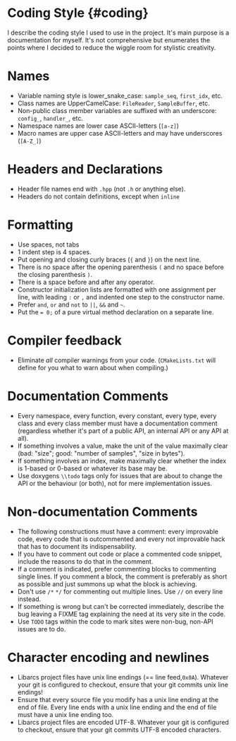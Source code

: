 # Coding Style														{#coding}


I describe the coding style I used to use in the project. It's main purpose is a
documentation for myself. It's not comprehensive but enumerates the points where
I decided to reduce the wiggle room for stylistic creativity.


# Names

- Variable naming style is lower_snake_case: ``sample_seq``,
  ``first_idx``, etc.
- Class names are UpperCamelCase: ``FileReader``, ``SampleBuffer``, etc.
- Non-public class member variables are suffixed with an underscore:
  ``config_``, ``handler_``, etc.
- Namespace names are lower case ASCII-letters (``[a-z]``)
- Macro names are upper case ASCII-letters and may have underscores (``[A-Z_]``)


# Headers and Declarations

- Header file names end with ``.hpp`` (not ``.h`` or anything else).
- Headers do not contain definitions, except when ``inline``


# Formatting

- Use spaces, not tabs
- 1 indent step is 4 spaces.
- Put opening and closing curly braces (``{`` and ``}``) on the next line.
- There is no space after the opening parenthesis ``(`` and no space before the
  closing parenthesis ``)``.
- There is a space before and after any operator.
- Constructor initialization lists are formatted with one assignment per line,
  with leading ``:`` or ``,`` and indented one step to the constructor name.
- Prefer ``and``, ``or`` and ``not`` to ``||``, ``&&`` and ``~``.
- Put the ``= 0;`` of a pure virtual method declaration on a separate line.


# Compiler feedback

- Eliminate *all* compiler warnings from your code. (``CMakeLists.txt`` will
  define for you what to warn about when compiling.)


# Documentation Comments

- Every namespace, every function, every constant, every type, every class and
  every class member must have a documentation comment (regardless whether it's
  part of a public API, an internal API or any API at all).
- If something involves a value, make the unit of the value maximally clear
  (bad: "size"; good: "number of samples", "size in bytes").
- If something involves an index, make maximally clear whether the index is
  1-based or 0-based or whatever its base may be.
- Use doxygens ``\\todo`` tags only for issues that are about to change the API
  or the behaviour (or both), not for mere implementation issues.


# Non-documentation Comments

- The following constructions must have a comment: every improvable code, every
  code that is outcommented and every not improvable hack that has to
  document its indispensability.
- If you have to comment out code or place a commented code snippet, include the
  reasons to do that in the comment.
- If a comment is indicated, prefer commenting blocks to commenting single
  lines. If you comment a block, the comment is preferably as short as possible
  and just summons up what the block is achieving.
- Don't use ``/*`` ``*/`` for commenting out multiple lines. Use ``//`` on
  every line instead.
- If something is wrong but can't be corrected immediately, describe the bug
  leaving a FIXME tag explaining the need at its very site in the code.
- Use ``TODO`` tags within the code to mark sites were non-bug, non-API issues
  are to do.


# Character encoding and newlines

- Libarcs project files have unix line endings (== line feed,``0x0A``). Whatever
  your git is configured to checkout, ensure that your git commits unix line
  endings!
- Ensure that every source file you modify has a unix line ending at the end of
  file. Every line ends with a unix line ending and the end of file must have
  a unix line ending too.
- Libarcs project files are encoded UTF-8. Whatever your git is configured to
  checkout, ensure that your git commits UTF-8 encoded characters.

